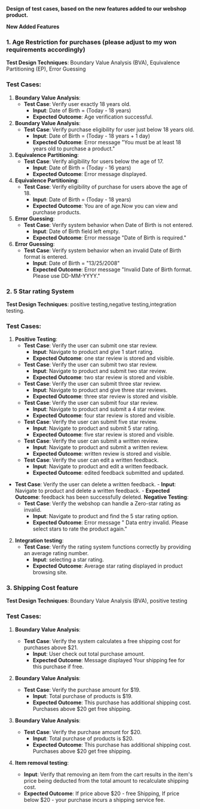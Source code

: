 
**Design of test cases, based on the new features added to our webshop product.**

**New Added Features**

### **1. Age Restriction for purchases** (please adjust to my won requirements accordingly)

**Test Design Techniques**: Boundary Value Analysis (BVA), Equivalence Partitioning (EP), Error Guessing

### Test Cases:

1. **Boundary Value Analysis**:
    - **Test Case**: Verify user exactly 18 years old.
        - **Input**: Date of Birth = (Today - 18 years)
        - **Expected Outcome**: Age verification successful.
2. **Boundary Value Analysis**:
    - **Test Case**: Verify purchase eligibility for user just below 18 years old.
        - **Input**: Date of Birth = (Today - 18 years + 1 day)
        - **Expected Outcome**: Error message "You must be at least 18 years old to purchase a product."
3. **Equivalence Partitioning**:
    - **Test Case**: Verify aligibility for users below the age of 17.
        - **Input**: Date of Birth = (Today - 16 years)
        - **Expected Outcome**: Error message displayed.
4. **Equivalence Partitioning**:
    - **Test Case**: Verify eligibility of purchase for users above the age of 18.
        - **Input**: Date of Birth = (Today - 18 years)
        - **Expected Outcome**: You are of age.Now you can view and purchase products.
5. **Error Guessing**:
    - **Test Case**: Verify system behavior when Date of Birth is not entered.
        - **Input**: Date of Birth field left empty.
        - **Expected Outcome**: Error message "Date of Birth is required."
6. **Error Guessing**:
    - **Test Case**: Verify system behavior when an invalid Date of Birth format is entered.
        - **Input**: Date of Birth = "13/25/2008"
        - **Expected Outcome**: Error message "Invalid Date of Birth format. Please use DD-MM-YYYY."

### **2. 5 Star rating System**

**Test Design Techniques**: positive testing,negative testing,integration testing.

### Test Cases:

1. **Positive Testing**:
    - **Test Case**: Verify the user can submit one star review.
        - **Input**: Navigate to product and give 1 start rating.
        - **Expected Outcome**: one star review is stored and visible.
    - **Test Case**: Verify the user can submit two star review.
        - **Input**: Navigate to product and submit two star review.
        - **Expected Outcome**: two star review is stored and visible.
    - **Test Case**: Verify the user can submit three star review.
        - **Input**: Navigate to product and give three star reviews.
        - **Expected Outcome**: three star review is stored and visible.
    - **Test Case**: Verify the user can submit four star review.
        - **Input**: Navigate to product and submit a 4 star review.
        - **Expected Outcome**: four star review is stored and visible.
    - **Test Case**: Verify the user can submit five star review.
        - **Input**: Navigate to product and submit 5 star rating.
        - **Expected Outcome**: five star review is stored and visible.
    - **Test Case**: Verify the user can submit a written review.
        - **Input**: Navigate to product and submit a written review.
        - **Expected Outcome**: written review is stored and visible.
    - **Test Case**: Verify the user can edit a written feedback.
        - **Input**: Navigate to product and edit a written feedback.
        - **Expected Outcome**: edited feedback submitted and updated.
 - **Test Case**: Verify the user can delete a written feedback.
        - **Input**: Navigate to product and delete a written feedback.
        - **Expected Outcome**:  feedback has been successfully deleted.
   **Negative Testing**:
    - **Test Case**: Verify the webshop can handle a Zero-star rating as invalid.
        - **Input**: Navigate to product and find the 5 star rating option.
        - **Expected Outcome**: Error message " Data entry invalid. Please select stars to rate the product again."
  
2. **Integration testing**:
    - **Test Case**: Verify the rating system functions correctly by providing an average rating number.
        - **Input**: selecting a star rating.
        - **Expected Outcome**: Average star rating displayed in product browsing site.


### **3. Shipping Cost feature**

**Test Design Techniques**: Boundary Value Analysis (BVA), positive testing

### Test Cases:

1. **Boundary Value Analysis**:
    - **Test Case**: Verify the system calculates a free shipping cost for purchases above $21.
        - **Input**: User check out total purchase amount.
        - **Expected Outcome**: Message displayed Your shipping fee for this purchase if free.
2. **Boundary Value Analysis**:
    - **Test Case**: Verify the purchase amount for $19.
        - **Input**: Total purchase of products is $19.
        - **Expected Outcome**: This purchase has additional shipping cost. Purchases above $20 get free shipping.
     
3. **Boundary Value Analysis**:
    - **Test Case**: Verify the purchase amount for $20.
        - **Input**: Total purchase of products is $20.
        - **Expected Outcome**: This purchase has additional shipping cost. Purchases above $20 get free shipping.
          
3. **Item removal testing**:
   - **Input**: Verify that removing an item from the cart results in the item's price being deducted from the total amount to recalculate shipping cost.
   - **Expected Outcome**: If price above $20 - free Shipping, If price below $20 - your purchase incurs a shipping service fee.




